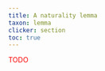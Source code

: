 ```yaml
---
title: A naturality lemma
taxon: lemma
clicker: section
toc: true
---
```


<span style="color:red">TODO</span>

